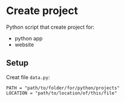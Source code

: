 # Create project
Python script that create project for:
- python app
- website

## Setup
Creat file `data.py`:

    PATH = "path/to/folder/for/python/projects"
    LOCATION = "path/to/location/of/this/file"
